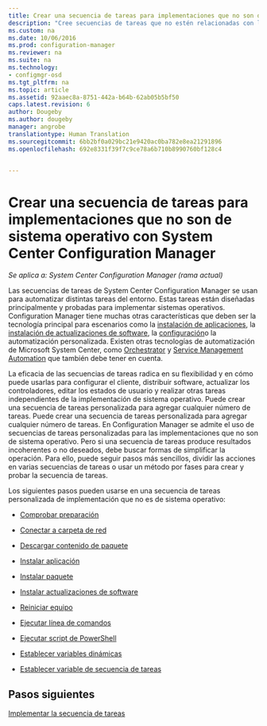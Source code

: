 ```yaml
---
title: Crear una secuencia de tareas para implementaciones que no son de sistema operativo | Microsoft Docs
description: "Cree secuencias de tareas que no estén relacionadas con la implementación de sistemas operativos, como la distribución de software, la actualización de controladores, la edición de estados de usuario, etc."
ms.custom: na
ms.date: 10/06/2016
ms.prod: configuration-manager
ms.reviewer: na
ms.suite: na
ms.technology:
- configmgr-osd
ms.tgt_pltfrm: na
ms.topic: article
ms.assetid: 92aaec8a-8751-442a-b64b-62ab05b5bf50
caps.latest.revision: 6
author: Dougeby
ms.author: dougeby
manager: angrobe
translationtype: Human Translation
ms.sourcegitcommit: 6bb2bf0a029bc21e9420ac0ba782e8ea21291896
ms.openlocfilehash: 692e8331f39f7c9ce78a6b710b8990760bf128c4


---
```

# <a name="create-a-task-sequence-for-non-operating-system-deployments-with-system-center-configuration-manager"></a>Crear una secuencia de tareas para implementaciones que no son de sistema operativo con System Center Configuration Manager

*Se aplica a: System Center Configuration Manager (rama actual)*

Las secuencias de tareas de System Center Configuration Manager se usan para automatizar distintas tareas del entorno. Estas tareas están diseñadas principalmente y probadas para implementar sistemas operativos.  Configuration Manager tiene muchas otras características que deben ser la tecnología principal para escenarios como la [instalación de aplicaciones](../../apps/understand/introduction-to-application-management.md), la [instalación de actualizaciones de software](../../sum/understand/software-updates-introduction.md), la [configuración](../../compliance/understand/ensure-device-compliance.md)o la automatización personalizada. Existen otras tecnologías de automatización de Microsoft System Center, como [Orchestrator](https://technet.microsoft.com/library/hh237242.aspx) y [Service Management Automation](https://technet.microsoft.com/library/dn469260.aspx) que también debe tener en cuenta.  

La eficacia de las secuencias de tareas radica en su flexibilidad y en cómo puede usarlas para configurar el cliente, distribuir software, actualizar los controladores, editar los estados de usuario y realizar otras tareas independientes de la implementación de sistema operativo. Puede crear una secuencia de tareas personalizada para agregar cualquier número de tareas. Puede crear una secuencia de tareas personalizada para agregar cualquier número de tareas. En Configuration Manager se admite el uso de secuencias de tareas personalizadas para las implementaciones que no son de sistema operativo. Pero si una secuencia de tareas produce resultados incoherentes o no deseados, debe buscar formas de simplificar la operación. Para ello, puede seguir pasos más sencillos, dividir las acciones en varias secuencias de tareas o usar un método por fases para crear y probar la secuencia de tareas.

 Los siguientes pasos pueden usarse en una secuencia de tareas personalizada de implementación que no es de sistema operativo:  

-   [Comprobar preparación](../understand/task-sequence-steps.md#BKMK_CheckReadiness)  

-   [Conectar a carpeta de red](../understand/task-sequence-steps.md#BKMK_ConnectToNetworkFolder)  

-   [Descargar contenido de paquete](../understand/task-sequence-steps.md#BKMK_DownloadPackageContent)  

-   [Instalar aplicación](../understand/task-sequence-steps.md#BKMK_InstallApplication)  

-   [Instalar paquete](../understand/task-sequence-steps.md#BKMK_InstallPackage)  

-   [Instalar actualizaciones de software](../understand/task-sequence-steps.md#BKMK_InstallSoftwareUpdates)  

-   [Reiniciar equipo](../understand/task-sequence-steps.md#a-namebkmkrestartcomputera-restart-computer)  

-   [Ejecutar línea de comandos](../understand/task-sequence-steps.md#BKMK_RunCommandLine)  

-   [Ejecutar script de PowerShell](../understand/task-sequence-steps.md#BKMK_RunPowerShellScript)  

-   [Establecer variables dinámicas](../understand/task-sequence-steps.md#BKMK_SetDynamicVariables)  

-   [Establecer variable de secuencia de tareas](../understand/task-sequence-steps.md#BKMK_SetTaskSequenceVariable)  

## <a name="next-steps"></a>Pasos siguientes
[Implementar la secuencia de tareas](manage-task-sequences-to-automate-tasks.md#a-namebkmkdeploytsa-deploy-a-task-sequence)



<!--HONumber=Jan17_HO3-->


